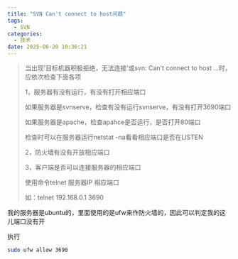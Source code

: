 ```yaml
---
title: "SVN Can't connect to host问题"
tags:
  - SVN
categories:
  - 技术
date: 2025-06-20 10:36:21
---
```


> 当出现'目标机器积极拒绝，无法连接'或svn: Can't connect to host ...时，应依次检查下面各项
>
> 1，服务器有没有运行，有没有打开相应端口
>
> 如果服务器是svnserve，检查有没有运行svnserve，有没有打开3690端口
>
> 如果服务器是apache，检查apahce是否运行，是否打开80端口
>
> 检查时可以在服务器运行netstat -na看看相应端口是否在LISTEN
>
> 2，防火墙有没有开放相应端口
>
> 3，客户端是否可以连接服务器的相应端口
>
> 使用命令telnet 服务器IP 相应端口
>
> 如：telnet 192.168.0.1 3690

我的服务器是ubuntu的，里面使用的是ufw来作防火墙的，因此可以判定我的这儿端口没有开

执行

```bash
sudo ufw allow 3690
```
